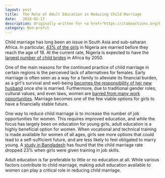 ```yaml
---
layout: post
title:  The Role of Adult Education in Reducing Child Marriage
date:   2018-02-17
description: Originally written for <a href="https://itakeactions.org/blog/28/The-Role-of-Adult-Education-in-Reducing-Child-Marriage" target="blank">I Take Actions</a>.
category: Non-profit
---
```

Child marriage has long been an issue in South Asia and sub-saharan Africa. In particular, <a href="https://www.girlsnotbrides.org/child-marriage/nigeria/" target="blank">43% of the girls</a> in Nigeria are married before they reach the age of 18.  At the current rate, Nigeria is expected to have the <a href="https://www.unicef.org/media/files/Child_Marriage_Report_7_17_LR..pdf" target="blank">largest number of child brides</a> in Africa by 2050.

One of the main reasons for the continued practice of child marriage in certain regions is the perceived lack of alternatives for females. Early marriage is often seen as a way for a family to alleviate its financial burden, as a girl's survival and well-being <a href="https://gemreportunesco.wordpress.com/2015/11/18/education-can-break-the-bonds-of-child-marriage/" target="blank">becomes the responsibility of her new husband</a> once she is married. Furthermore, due to traditional gender roles, cultural values, and even laws, women are <a href="http://www.worldbank.org/en/topic/gender/publication/voice-and-agency-empowering-women-and-girls-for-shared-prosperity" target="blank">barred from many work opportunities</a>. Marriage becomes one of the few viable options for girls to have a financially stable future.

One way to reduce child marriage is to increase the number of job opportunities for women. This requires improved education, and while the focus has largely been on education for young girls, adult education is a highly beneficial option for women. When vocational and technical training is made available for women of all ages, girls see more options that could lead to a self-sufficient future, and are less likely to feel obligated to marry young. A <a href="https://gemreportunesco.wordpress.com/2015/11/18/education-can-break-the-bonds-of-child-marriage/" target="blank">study in Bangladesh</a> has found that the child marriage rate dropped 23% when girls were given training in job skills.

Adult education is far preferable to little or no education at all. While various factors contribute to child marriage, making adult education available to women can play a critical role in reducing child marriage.
